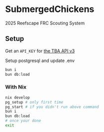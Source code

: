 # SubmergedChickens

2025 Reefscape FRC Scouting System

## Setup

Get an `API_KEY` for [the TBA API v3](https://www.thebluealliance.com/apidocs/v3)

Setup postgresql and update .env

```bash
bun i
bun db:load
```

### With Nix

```bash
nix develop
pg_setup # only first time
pg_start # if you didn't run above command
bun i
bun db:load
# once your done
exit
```

